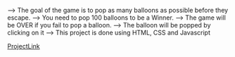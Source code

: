 
-->    The goal of the game is to pop as many balloons as possible before they escape.
-->    You need to pop 100 balloons to be a Winner.
-->   The game will be OVER if you fail to pop a balloon.
-->   The balloon will be popped by clicking on it
--> This project is done using HTML, CSS and Javascript

[ProjectLink](https://saiteja-2731.github.io/Balloons/)
